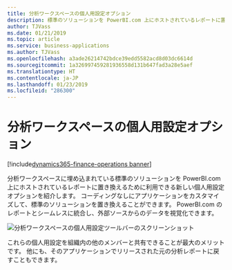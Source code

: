 ```yaml
---
title: 分析ワークスペースの個人用設定オプション
description: 標準のソリューションを PowerBI.com 上にホストされているレポートに置き換えるために利用できる個人用設定オプション
author: TJVass
ms.date: 01/21/2019
ms.topic: article
ms.service: business-applications
ms.author: TJVass
ms.openlocfilehash: a3ade26214742bdce39edd5582acd8d03dc6614d
ms.sourcegitcommit: 1a326997459281936558d131b647fad3a28e5aef
ms.translationtype: HT
ms.contentlocale: ja-JP
ms.lasthandoff: 01/23/2019
ms.locfileid: "286300"
---
```

#  <a name="personalization-options-for-analytical-workspaces"></a>分析ワークスペースの個人用設定オプション
[!include[dynamics365-finance-operations banner](../includes/dynamics365-finance-operations.md)]


分析ワークスペースに埋め込まれている標準のソリューションを PowerBI.com 上にホストされているレポートに置き換えるために利用できる新しい個人用設定オプションを紹介します。 コーディングなしにアプリケーションをカスタマイズして、標準のソリューションを置き換えることができます。 PowerBI.com のレポートとシームレスに統合し、外部ソースからのデータを視覚化できます。

![分析ワークスペースの個人用設定ツールバーのスクリーンショット](media/personalize-analytical-workspace-toolbar.png "アプリケーション ワークスペースのパーソナライズ")

これらの個人用設定を組織内の他のメンバーと共有できることが最大のメリットです。 他にも、そのアプリケーションでリリースされた元の分析レポートに戻すこともできます。
